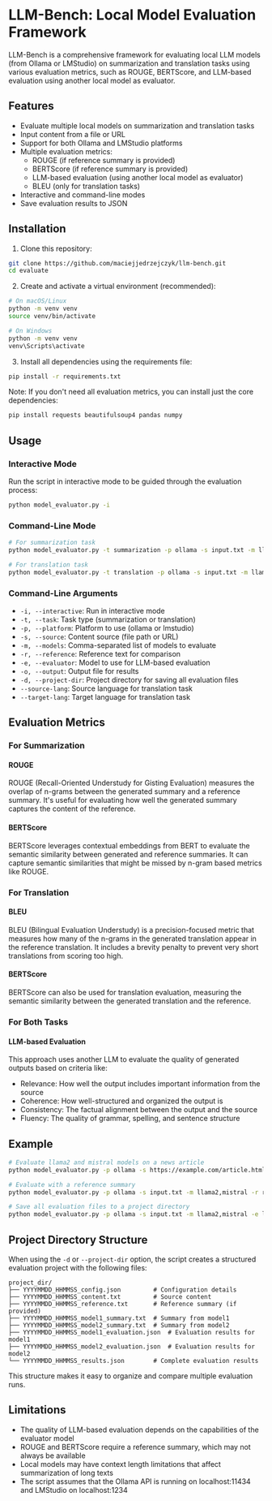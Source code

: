 # LLM-Bench: Local Model Evaluation Framework

LLM-Bench is a comprehensive framework for evaluating local LLM models (from Ollama or LMStudio) on summarization and translation tasks using various evaluation metrics, such as ROUGE, BERTScore, and LLM-based evaluation using another local model as evaluator.

## Features

- Evaluate multiple local models on summarization and translation tasks
- Input content from a file or URL
- Support for both Ollama and LMStudio platforms
- Multiple evaluation metrics:
  - ROUGE (if reference summary is provided)
  - BERTScore (if reference summary is provided)
  - LLM-based evaluation (using another local model as evaluator)
  - BLEU (only for translation tasks)
- Interactive and command-line modes
- Save evaluation results to JSON

## Installation

1. Clone this repository:
```bash
git clone https://github.com/maciejjedrzejczyk/llm-bench.git
cd evaluate
```

2. Create and activate a virtual environment (recommended):
```bash
# On macOS/Linux
python -m venv venv
source venv/bin/activate

# On Windows
python -m venv venv
venv\Scripts\activate
```

3. Install all dependencies using the requirements file:
```bash
pip install -r requirements.txt
```

Note: If you don't need all evaluation metrics, you can install just the core dependencies:
```bash
pip install requests beautifulsoup4 pandas numpy
```

## Usage

### Interactive Mode

Run the script in interactive mode to be guided through the evaluation process:

```bash
python model_evaluator.py -i
```

### Command-Line Mode

```bash
# For summarization task
python model_evaluator.py -t summarization -p ollama -s input.txt -m llama2,mistral -e llama2 -o results.json

# For translation task
python model_evaluator.py -t translation -p ollama -s input.txt -m llama2,mistral --source-lang English --target-lang Spanish -r reference.txt -o results.json
```

### Command-Line Arguments

- `-i, --interactive`: Run in interactive mode
- `-t, --task`: Task type (summarization or translation)
- `-p, --platform`: Platform to use (ollama or lmstudio)
- `-s, --source`: Content source (file path or URL)
- `-m, --models`: Comma-separated list of models to evaluate
- `-r, --reference`: Reference text for comparison
- `-e, --evaluator`: Model to use for LLM-based evaluation
- `-o, --output`: Output file for results
- `-d, --project-dir`: Project directory for saving all evaluation files
- `--source-lang`: Source language for translation task
- `--target-lang`: Target language for translation task

## Evaluation Metrics

### For Summarization

#### ROUGE
ROUGE (Recall-Oriented Understudy for Gisting Evaluation) measures the overlap of n-grams between the generated summary and a reference summary. It's useful for evaluating how well the generated summary captures the content of the reference.

#### BERTScore
BERTScore leverages contextual embeddings from BERT to evaluate the semantic similarity between generated and reference summaries. It can capture semantic similarities that might be missed by n-gram based metrics like ROUGE.

### For Translation

#### BLEU
BLEU (Bilingual Evaluation Understudy) is a precision-focused metric that measures how many of the n-grams in the generated translation appear in the reference translation. It includes a brevity penalty to prevent very short translations from scoring too high.

#### BERTScore
BERTScore can also be used for translation evaluation, measuring the semantic similarity between the generated translation and the reference.

### For Both Tasks

#### LLM-based Evaluation
This approach uses another LLM to evaluate the quality of generated outputs based on criteria like:
- Relevance: How well the output includes important information from the source
- Coherence: How well-structured and organized the output is
- Consistency: The factual alignment between the output and the source
- Fluency: The quality of grammar, spelling, and sentence structure

## Example

```bash
# Evaluate llama2 and mistral models on a news article
python model_evaluator.py -p ollama -s https://example.com/article.html -m llama2,mistral -e llama2 -o results.json

# Evaluate with a reference summary
python model_evaluator.py -p ollama -s input.txt -m llama2,mistral -r reference.txt -o results.json

# Save all evaluation files to a project directory
python model_evaluator.py -p ollama -s input.txt -m llama2,mistral -e llama2 -d ./evaluations/run1
```

## Project Directory Structure

When using the `-d` or `--project-dir` option, the script creates a structured evaluation project with the following files:

```
project_dir/
├── YYYYMMDD_HHMMSS_config.json         # Configuration details
├── YYYYMMDD_HHMMSS_content.txt         # Source content
├── YYYYMMDD_HHMMSS_reference.txt       # Reference summary (if provided)
├── YYYYMMDD_HHMMSS_model1_summary.txt  # Summary from model1
├── YYYYMMDD_HHMMSS_model2_summary.txt  # Summary from model2
├── YYYYMMDD_HHMMSS_model1_evaluation.json  # Evaluation results for model1
├── YYYYMMDD_HHMMSS_model2_evaluation.json  # Evaluation results for model2
└── YYYYMMDD_HHMMSS_results.json        # Complete evaluation results
```

This structure makes it easy to organize and compare multiple evaluation runs.

## Limitations

- The quality of LLM-based evaluation depends on the capabilities of the evaluator model
- ROUGE and BERTScore require a reference summary, which may not always be available
- Local models may have context length limitations that affect summarization of long texts
- The script assumes that the Ollama API is running on localhost:11434 and LMStudio on localhost:1234
